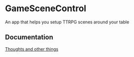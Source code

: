 # GameSceneControl
An app that helps you setup TTRPG scenes around your table


## Documentation

[Thoughts and other things](Docs/App.md)